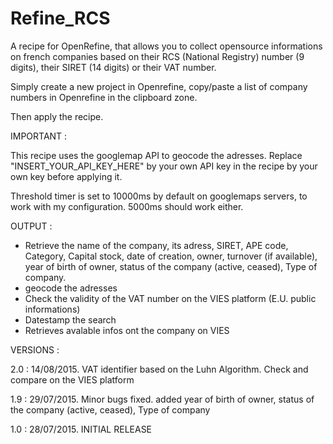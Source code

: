 ﻿# Refine_RCS
A recipe for OpenRefine, that allows you to collect opensource informations on french companies based on their RCS (National Registry) number (9 digits), their SIRET (14 digits) or their VAT number.

Simply create a new project in Openrefine, copy/paste a list of company numbers in Openrefine in the clipboard zone.

Then apply the recipe.

IMPORTANT : 

This recipe uses the googlemap API to geocode the adresses. Replace "INSERT_YOUR_API_KEY_HERE" by your own API key in the recipe by your own key before applying it.

Threshold timer is set to 10000ms by default on googlemaps servers, to work with my configuration. 5000ms should work either.


OUTPUT : 

- Retrieve the name of the company, its adress, SIRET, APE code, Category, Capital stock, date of creation, owner, turnover (if available), year of birth of owner, status of the company (active, ceased), Type of company.
- geocode the adresses
- Check the validity of the VAT number on the VIES platform (E.U. public informations)
- Datestamp the search
- Retrieves avalable infos ont the company on VIES


VERSIONS :

2.0 : 14/08/2015. VAT identifier based on the Luhn Algorithm. Check and compare on the VIES platform

1.9 : 29/07/2015. Minor bugs fixed. added year of birth of owner, status of the company (active, ceased), Type of company

1.0 : 28/07/2015. INITIAL RELEASE




